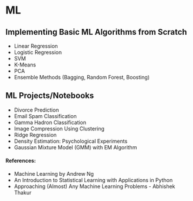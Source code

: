 # ML

## Implementing Basic ML Algorithms from Scratch
- Linear Regression
- Logistic Regression
- SVM
- K-Means
- PCA
- Ensemble Methods (Bagging, Random Forest, Boosting)


## ML Projects/Notebooks
- Divorce Prediction
- Email Spam Classification
- Gamma Hadron Classification
- Image Compression Using Clustering
- Ridge Regression
- Density Estimation: Psychological Experiments
- Gaussian Mixture Model (GMM) with EM Algorithm



#### References: 
- Machine Learning by Andrew Ng
- An Introduction to Statistical Learning with Applications in Python
- Approaching (Almost) Any Machine Learning Problems - Abhishek Thakur
